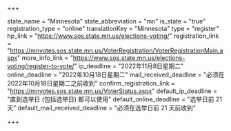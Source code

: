 +++

state_name = "Minnesota"
state_abbreviation = "mn"
is_state = "true"
registration_type = "online"
translationKey = "Minnesota"
type = "register"
hp_link = "https://www.sos.state.mn.us/elections-voting/"
registration_link = "https://mnvotes.sos.state.mn.us/VoterRegistration/VoterRegistrationMain.aspx"
more_info_link = "https://www.sos.state.mn.us/elections-voting/register-to-vote/"
ip_deadline = "2022年11月8日星期二"
online_deadline = "2022年10月18日星期二"
mail_received_deadline = "必须在2022年10月18日星期二之前收到"
confirm_registration_link = "https://mnvotes.sos.state.mn.us/VoterStatus.aspx"
default_ip_deadline = "直到选举日 (包括选举日) 都可以使用"
default_online_deadline = "选举日前 21天"
default_mail_received_deadline = "必须在选举日前 21 天前收到"

+++